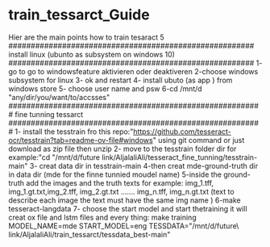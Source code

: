 # train_tessarct_Guide
Hier are the main points how to train tesaract 5
#######################################################
install linux (ubunto as subsystem on windows 10) 
#######################################################
1- go to go to windowsfeature aktivieren oder deaktiveren 
2-choose windows subsystem for linux 
3- ok and restart
4- install ubuto (as app ) from windows store
5- choose user name and psw
6-cd /mnt/d "any/dir/you/want/to/accsses"
#########################################################
fine tunning tessarct
#########################################################
1- install the tesstrain fro this repo:"https://github.com/tesseract-ocr/tesstrain?tab=readme-ov-file#windows"
using git command or just download as zip file then unzip
2- move to the tesstrain folder dir for example:"cd "/mnt/d/future link/AljalaliAli/tesseract_fine_tunning/tesstrain-main"
3- creat data dir in tesstrain-main
4-then creat mde-ground-truth dir in data dir (mde for the finne tunnied moudel name)
5-inside the ground-truth add the images and the truth texts for example: img_1.tff, img_1.gt.txt,img_2.tff, img_2.gt.txt ....... img_n.tff, img_n.gt.txt (text to describe each image the text must have the same img name )
6-make tesseract-langdata
7- choose the start model and start thetraining it will creat ox file and lstm files and every thing:
 make training MODEL_NAME=mde  START_MODEL=eng TESSDATA="/mnt/d/future\ link/AljalaliAli/train_tessarct/tessdata_best-main"
